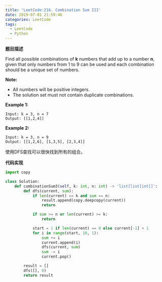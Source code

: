 ```yaml
---
title: 'LeetCode:216. Combination Sum III'
date: 2019-07-01 21:59:46
categories: LeetCode
tags:
  - LeetCode
  - Python
---
```


**题目描述**

Find all possible combinations of **k** numbers that add up to a number **n**, given that only numbers from 1 to 9 can be used and each combination should be a unique set of numbers.

**Note:**

- All numbers will be positive integers.
- The solution set must not contain duplicate combinations.

**Example 1:**

```
Input: k = 3, n = 7
Output: [[1,2,4]]
```

**Example 2:**

```
Input: k = 3, n = 9
Output: [[1,2,6], [1,3,5], [2,3,4]]
```

<!--more-->

使用DFS查找可以很快找到所有的组合。

**代码实现**

```python
import copy

class Solution:
    def combinationSum3(self, k: int, n: int) -> 'list[list[int]]':
        def dfs(current, sum):
            if len(current) == k and sum == n:
                result.append(copy.deepcopy(current))
                return

            if sum >= n or len(current) >= k:
                return

            start = 1 if len(current) == 0 else current[-1] + 1
            for i in range(start, 10, 1):
                sum += i
                current.append(i)
                dfs(current, sum)
                sum -= i
                current.pop()

        result = []
        dfs([], 0)
        return result
```

